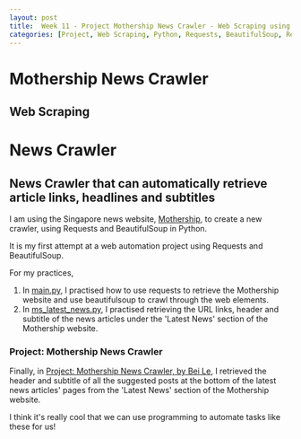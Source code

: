 ```yaml
---
layout: post
title:  Week 11 - Project Mothership News Crawler - Web Scraping using Requests and BeautifulSoup
categories: [Project, Web Scraping, Python, Requests, BeautifulSoup, Reflections]
---
```


# Mothership News Crawler  
## Web Scraping 

# News Crawler  

## News Crawler that can automatically retrieve article links, headlines and subtitles

I am using the Singapore news website, [Mothership](https://mothership.sg/), to create a new crawler, using Requests and BeautifulSoup in Python.  

It is my first attempt at a web automation project using Requests and BeautifulSoup.  

For my practices,  
1. In [main.py](https://github.com/liawbeile/news_crawler/blob/main/main.py), I practised how to use requests to retrieve the Mothership website and use beautifulsoup to crawl through the web elements.  
2. In [ms_latest_news.py](https://github.com/liawbeile/news_crawler/blob/main/ms_latest_news.py), I practised retrieving the URL links, header and subtitle of the news articles under the 'Latest News' section of the Mothership website.  

### Project: Mothership News Crawler
Finally, in [Project: Mothership News Crawler, by Bei Le](https://github.com/liawbeile/news_crawler/blob/main/ms_suggested_articles.py), I retrieved the header and subtitle of all the suggested posts at the bottom of the latest news articles' pages from the 'Latest News' section of the Mothership website.  

I think it's really cool that we can use programming to automate tasks like these for us!